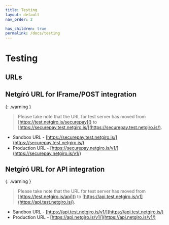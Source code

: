 ```yaml
---
title: Testing
layout: default
nav_order: 2

has_children: true
permalink: /docs/testing
---
```


# Testing

## URLs

## Netgíró URL for IFrame/POST integration

{: .warning }
> Please take note that the URL for test server has moved from [https://test.netgiro.is/securepay]() to [https://securepay.test.netgiro.is/](https://securepay.test.netgiro.is/).


- Sandbox URL - [https://securepay.test.netgiro.is/](https://securepay.test.netgiro.is/) 
- Production URL - [https://securepay.netgiro.is/v1/](https://securepay.netgiro.is/v1/)


## Netgíró URL for API integration

{: .warning }
> Please take note that the URL for test server has moved from [https://test.netgiro.is/api]() to [https://api.test.netgiro.is/v1](https://api.test.netgiro.is/).


- Sandbox URL - [https://api.test.netgiro.is/v1/](https://api.test.netgiro.is/) 
- Production URL - [https://api.netgiro.is/v1/](https://api.netgiro.is/v1/)